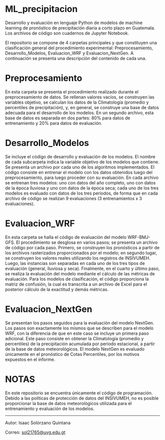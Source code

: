 # ML_precipitacion

Desarrollo y evaluación en lenguaje Python de modelos de machine learning de pronóstico de precipitación diaria a corto plazo en Guatemala. Los archivos de código son cuadernos de Jupyter Notebook.

El repositorio se compone de 4 carpetas principales y que constituyen una clasificación general del procedimiento experimental: Preprocesamiento, Desarrollo_Modelos, Evaluacion_WRF y Evaluacion_NextGen. A continuación se presenta una descripción del contenido de cada una.

# Preprocesamiento

En esta carpeta se presenta el procedimiento realizado durante el preprocesamiento de datos. Se rellenan valores vacíos, se construyen las variables objetivo, se calculan los datos de la Climatología (promedio y percentiles de precipitación), y, en general, se construye una base de datos adecuada para el desarrollo de los modelos. En un segundo archivo, esta base de datos es separada en dos partes: 80% para datos de entrenamiento y 20% para datos de evaluación.

# Desarrollo_Modelos

Se incluye el código de desarrollo y evaluación de los modelos. El nombre de cada subcarpeta indica la variable objetivo de los modelos que contiene. Se presenta un archivo por cada uno de los algoritmos implementados. El código consiste en entrenar el modelo con los datos obtenidos luego del preprocesamiento, para luego proceder con su evaluación. En cada archivo se entrenan tres modelos: uno con datos del año completo, uno con datos de la época lluviosa y uno con datos de la época seca; cada uno de los tres modelos es evaluado con datos de los tres períodos, de forma que en cada archivo de código se realizan 9 evaluaciones (3 entrenamientos x 3 evaluaciones).

# Evaluacion_WRF

En esta carpeta se halla el código de evaluación del modelo WRF-BMJ-GFS. El procedimiento se desglosa en varios pasos; se presenta un archivo de código por cada paso. Primero, se construyen los pronósticos a partir de los archivos rasterizados proporcionados por el modelo; en segundo lugar, se construyen los valores reales utilizando los registros de INSIVUMEH. Luego, las instancias son separadas en cada uno de los tres tipos de evaluación (general, lluviosa y seca). Finalmente, en el cuarto y último paso, se realiza la evaluación del modelo mediante el cálculo de las métricas de evaluación. Para los modelos de clasificación, el código proporciona la matriz de confusión, la cual es transcrita a un archivo de Excel para el posterior cálculo de la exactitud y demás métricas.

# Evaluacion_NextGen

Se presentan los pasos seguidos para la evaluación del modelo NextGen. Los pasos son exactamente los mismos que se describen para el modelo WRF, con la diferencia de que en este caso se incluye un primera paso adicional. Este paso consiste en obtener la Climatología (promedio y percentiles) de la precipitación acumulada por período estacional, a partir de la base de datos meteorológicos. El modelo NextGen es evaluado únicamente en el pronóstico de Cotas Percentiles, por los motivos expuestos en el informe.

# NOTAS

En este repositorio se encuentra únicamente el código de programación. Debido a las políticas de protección de datos del INSIVUMEH, no es posible proporcionar la base de datos meteorológicos utilizada para el entrenamiento y evaluación de los modelos.

-------------------------------------------------

Autor: Isaac Solórzano Quintana

Correo: sol21765@uvg.edu.gt
